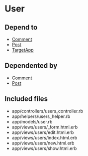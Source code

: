 # User

## Depend to

- [Comment](Comment.md)
- [Post](Post.md)
- [TargetApp](TargetApp.md)

## Dependented by

- [Comment](Comment.md)
- [Post](Post.md)

## Included files

- app/controllers/users_controller.rb
- app/helpers/users_helper.rb
- app/models/user.rb
- app/views/users/_form.html.erb
- app/views/users/edit.html.erb
- app/views/users/index.html.erb
- app/views/users/new.html.erb
- app/views/users/show.html.erb

